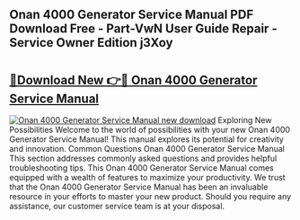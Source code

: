 ## Onan 4000 Generator Service Manual PDF Download Free - Part-VwN User Guide Repair - Service Owner Edition j3Xoy

# <h2><a href="http://bc40146.oget.top/?id=Onan+4000+Generator+Service+Manual">🔗Download New 👉🔴 Onan 4000 Generator Service Manual</a></h2>

[![Onan 4000 Generator Service Manual new download](https://i.imgur.com/5g1atiW.png)](http://bc40146.oget.top/?id=Onan+4000+Generator+Service+Manual)
Exploring New Possibilities Welcome to the world of possibilities with your new Onan 4000 Generator Service Manual! This manual explores its potential for creativity and innovation. Common Questions Onan 4000 Generator Service Manual This section addresses commonly asked questions and provides helpful troubleshooting tips. This Onan 4000 Generator Service Manual comes equipped with a wealth of features to maximize your productivity. We trust that the Onan 4000 Generator Service Manual has been an invaluable resource in your efforts to master your new product. Should you require any assistance, our customer service team is at your disposal.
